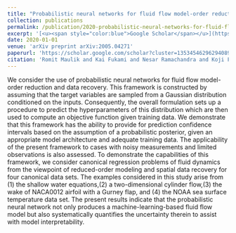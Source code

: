 ```yaml
---
title: "Probabilistic neural networks for fluid flow model-order reduction and data recovery"
collection: publications
permalink: /publication/2020-probabilistic-neural-networks-for-fluid-flow-model
excerpt: '[<u><span style="color:blue">Google Scholar</span></u>](https://scholar.google.com/scholar?q=Probabilistic+neural+networks+for+fluid+flow+model-order+reduction+and+data+recovery)'
date: 2020-01-01
venue: 'arXiv preprint arXiv:2005.04271'
paperurl: 'https://scholar.google.com/scholar?cluster=1353454629629408925&hl=en&oi=scholarr'
citation: 'Romit Maulik and Kai Fukami and Nesar Ramachandra and Koji Fukagata and Kunihiko Taira (2020). "Probabilistic neural networks for fluid flow model-order reduction and data recovery". arXiv preprint arXiv:2005.04271.'
---
```


We consider the use of probabilistic neural networks for fluid flow model-order reduction and data recovery. This framework is constructed by assuming that the target variables are sampled from a Gaussian distribution conditioned on the inputs. Consequently, the overall formulation sets up a procedure to predict the hyperparameters of this distribution which are then used to compute an objective function given training data. We demonstrate that this framework has the ability to provide for prediction confidence intervals based on the assumption of a probabilistic posterior, given an appropriate model architecture and adequate training data. The applicability of the present framework to cases with noisy measurements and limited observations is also assessed. To demonstrate the capabilities of this framework, we consider canonical regression problems of fluid dynamics from the viewpoint of reduced-order modeling and spatial data recovery for four canonical data sets. The examples considered in this study arise from (1) the shallow water equations,(2) a two-dimensional cylinder flow,(3) the wake of NACA0012 airfoil with a Gurney flap, and (4) the NOAA sea surface temperature data set. The present results indicate that the probabilistic neural network not only produces a machine-learning-based fluid flow model but also systematically quantifies the uncertainty therein to assist with model interpretability.
